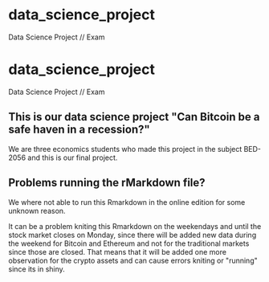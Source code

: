 # data_science_project
Data Science Project // Exam


# data_science_project
Data Science Project // Exam

## This is our data science project "Can Bitcoin be a safe haven in a recession?"
We are three economics students who made this project in the subject BED-2056 and this is our final project. 

## Problems running the rMarkdown file? 

We where not able to run this Rmarkdown in the online edition for some unknown reason.

It can be a problem kniting this Rmarkdown on the weekendays and until the stock market closes on Monday, since there will be added new data during the weekend for Bitcoin and Ethereum and not for the traditional markets since those are closed. That means that it will be added one more observation for the crypto assets and can cause errors kniting or "running" since its in shiny.
